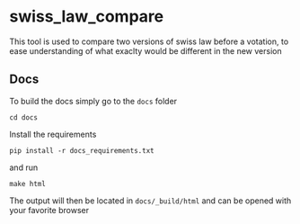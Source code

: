 # swiss_law_compare

This tool is used to compare two versions of swiss law before a votation, to ease understanding
 of what exaclty would be different in the new version

## Docs

To build the docs simply go to the `docs` folder

    cd docs

Install the requirements

    pip install -r docs_requirements.txt

and run

    make html

The output will then be located in `docs/_build/html` and can be opened with your favorite browser


